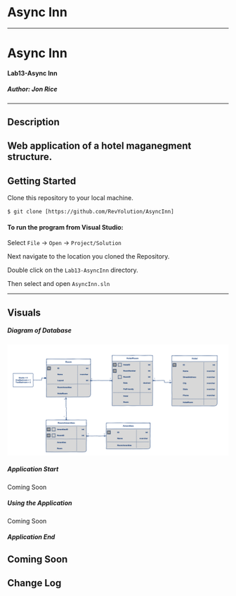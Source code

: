 # Async Inn
------------------------------

# Async Inn
#### Lab13-Async Inn
##### *Author: Jon Rice*

------------------------------

## Description
Web application of a hotel maganegment structure. 
------------------------------

## Getting Started
Clone this repository to your local machine.
```
$ git clone [https://github.com/RevYolution/AsyncInn]
```
#### To run the program from Visual Studio:
Select ```File``` -> ```Open``` -> ```Project/Solution```

Next navigate to the location you cloned the Repository.

Double click on the ```Lab13-AsyncInn``` directory.

Then select and open ```AsyncInn.sln```

------------------------------

## Visuals

##### Diagram of Database
![Async Database](https://github.com/RevYolution/AsyncInn/blob/master/assets/AsyncInnLab.png)
##### Application Start
Coming Soon
##### Using the Application
Coming Soon
##### Application End
Coming Soon
------------------------------

## Change Log

